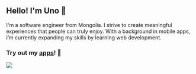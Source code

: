## Hello! I'm Uno 👋

I'm a software engineer from Mongolia. I strive to create meaningful experiences that people can truly enjoy. With a background in mobile apps, I’m currently expanding my skills by learning web development.

### Try out my <a href="https://apps.apple.com/us/developer/usukhbayar-batbayar/id1532655863">apps</a>! 📱 

<a href="https://skillicons.dev">
  <img src="https://skillicons.dev/icons?i=php,androidstudio,apple,unity,reactivex,py,cs,cpp,swift,nextjs,ts,tailwind" />
</a>

